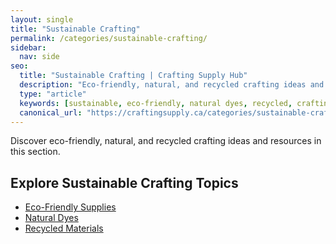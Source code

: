 ```yaml
---
layout: single
title: "Sustainable Crafting"
permalink: /categories/sustainable-crafting/
sidebar:
  nav: side
seo:
  title: "Sustainable Crafting | Crafting Supply Hub"
  description: "Eco-friendly, natural, and recycled crafting ideas and resources."
  type: "article"
  keywords: [sustainable, eco-friendly, natural dyes, recycled, crafting]
  canonical_url: "https://craftingsupply.ca/categories/sustainable-crafting/"
---
```

Discover eco-friendly, natural, and recycled crafting ideas and resources in this section.

## Explore Sustainable Crafting Topics

- [Eco-Friendly Supplies](/categories/sustainable-crafting/eco-friendly-supplies/)
- [Natural Dyes](/categories/sustainable-crafting/natural-dyes/)
- [Recycled Materials](/categories/sustainable-crafting/recycled-materials/)
